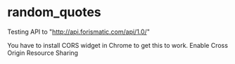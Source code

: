 # random_quotes
Testing API to   "http://api.forismatic.com/api/1.0/"

  You have to install CORS widget in Chrome to get this to work. Enable Cross Origin Resource Sharing 

